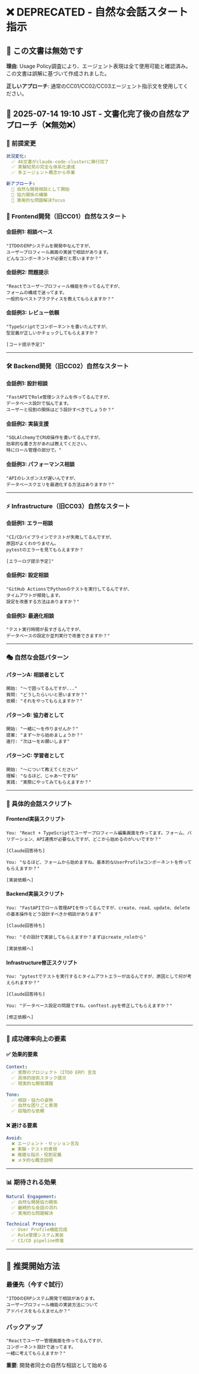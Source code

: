 # ❌ DEPRECATED - 自然な会話スタート指示

## 🚨 この文書は無効です
**理由**: Usage Policy調査により、エージェント表現は全て使用可能と確認済み。この文書は誤解に基づいて作成されました。

**正しいアプローチ**: 通常のCC01/CC02/CC03エージェント指示文を使用してください。

## 📅 2025-07-14 19:10 JST - 文書化完了後の自然なアプローチ（❌無効❌）

### 🎯 前提変更

```yaml
状況変化:
  ✅ 46文書がclaude-code-clusterに移行完了
  ✅ 実験知見の完全な体系化達成
  ✅ 多エージェント概念から卒業
  
新アプローチ:
  💬 自然な開発相談として開始
  🤝 協力関係の構築
  🔧 実用的な問題解決focus
```

### 💬 Frontend開発（旧CC01）自然なスタート

#### 会話例1: 相談ベース
```
"ITDOのERPシステムを開発中なんですが、
ユーザープロフィール画面の実装で相談があります。
どんなコンポーネントが必要だと思いますか？"
```

#### 会話例2: 問題提示
```
"Reactでユーザープロフィール機能を作ってるんですが、
フォームの構成で迷ってます。
一般的なベストプラクティスを教えてもらえますか？"
```

#### 会話例3: レビュー依頼
```
"TypeScriptでコンポーネントを書いたんですが、
型定義が正しいかチェックしてもらえますか？

[コード提示予定]"
```

---

### 🛠️ Backend開発（旧CC02）自然なスタート

#### 会話例1: 設計相談
```
"FastAPIでRole管理システムを作ってるんですが、
データベース設計で悩んでます。
ユーザーと役割の関係はどう設計すべきでしょうか？"
```

#### 会話例2: 実装支援
```
"SQLAlchemyでCRUD操作を書いてるんですが、
効率的な書き方があれば教えてください。
特にロール管理の部分で。"
```

#### 会話例3: パフォーマンス相談
```
"APIのレスポンスが遅いんですが、
データベースクエリを最適化する方法はありますか？"
```

---

### ⚡ Infrastructure（旧CC03）自然なスタート

#### 会話例1: エラー相談
```
"CI/CDパイプラインでテストが失敗してるんですが、
原因がよくわかりません。
pytestのエラーを見てもらえますか？

[エラーログ提示予定]"
```

#### 会話例2: 設定相談
```
"GitHub ActionsでPythonのテストを実行してるんですが、
タイムアウトが頻発します。
設定を改善する方法はありますか？"
```

#### 会話例3: 最適化相談
```
"テスト実行時間が長すぎるんですが、
データベースの設定か並列実行で改善できますか？"
```

---

### 🎭 自然な会話パターン

#### パターンA: 相談者として
```
開始: "〜で困ってるんですが..."
質問: "どうしたらいいと思いますか？"
依頼: "それをやってもらえますか？"
```

#### パターンB: 協力者として
```
開始: "一緒に〜を作りませんか？"
提案: "まず〜から始めましょうか？"
進行: "次は〜をお願いします"
```

#### パターンC: 学習者として
```
開始: "〜について教えてください"
理解: "なるほど、じゃあ〜ですね"
実践: "実際にやってみてもらえますか？"
```

---

### 🔧 具体的会話スクリプト

#### Frontend実装スクリプト
```
You: "React + TypeScriptでユーザープロフィール編集画面を作ってます。フォーム、バリデーション、API連携が必要なんですが、どこから始めるのがいいですか？"

[Claude回答待ち]

You: "なるほど、フォームから始めますね。基本的なUserProfileコンポーネントを作ってもらえますか？"

[実装依頼へ]
```

#### Backend実装スクリプト
```
You: "FastAPIでロール管理APIを作ってるんですが、create、read、update、deleteの基本操作をどう設計すべきか相談があります"

[Claude回答待ち]

You: "その設計で実装してもらえますか？まずはcreate_roleから"

[実装依頼へ]
```

#### Infrastructure修正スクリプト
```
You: "pytestでテストを実行するとタイムアウトエラーが出るんですが、原因として何が考えられますか？"

[Claude回答待ち]

You: "データベース設定の問題ですね。conftest.pyを修正してもらえますか？"

[修正依頼へ]
```

---

### 🎯 成功確率向上の要素

#### ✅ 効果的要素
```yaml
Context:
  ✅ 実際のプロジェクト（ITDO ERP）言及
  ✅ 具体的技術スタック提示
  ✅ 現実的な開発課題
  
Tone:
  ✅ 相談・協力の姿勢
  ✅ 自然な困りごと表現
  ✅ 段階的な依頼
```

#### ❌ 避ける要素
```yaml
Avoid:
  ❌ エージェント・セッション言及
  ❌ 実験・テスト的表現
  ❌ 複雑な指示・役割定義
  ❌ メタ的な概念説明
```

---

### 📊 期待される効果

```yaml
Natural Engagement:
  ✅ 自然な開発協力関係
  ✅ 継続的な会話の流れ
  ✅ 実用的な問題解決
  
Technical Progress:
  ✅ User Profile機能完成
  ✅ Role管理システム実装
  ✅ CI/CD pipeline修復
```

---

## 🚀 推奨開始方法

### 最優先（今すぐ試行）
```
"ITDOのERPシステム開発で相談があります。
ユーザープロフィール機能の実装方法について
アドバイスをもらえませんか？"
```

### バックアップ
```
"Reactでユーザー管理画面を作ってるんですが、
コンポーネント設計で迷ってます。
一緒に考えてもらえますか？"
```

**重要**: 開発者同士の自然な相談として始める